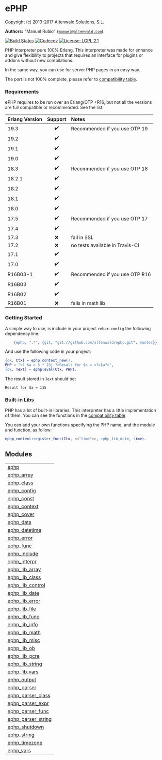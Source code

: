 

# ePHP #

Copyright (c) 2013-2017 Altenwald Solutions, S.L.

__Authors:__ "Manuel Rubio" ([`manuel@altenwald.com`](mailto:manuel@altenwald.com)).

[![Build Status](https://img.shields.io/travis/altenwald/ephp/master.svg)](https://travis-ci.org/altenwald/ephp)
[![Codecov](https://img.shields.io/codecov/c/github/altenwald/ephp.svg)](https://codecov.io/gh/altenwald/ephp)
[![License: LGPL 2.1](https://img.shields.io/github/license/altenwald/ephp.svg)](https://raw.githubusercontent.com/altenwald/ephp/master/COPYING)

PHP Interpreter pure 100% Erlang. This interpreter was made for enhance and give flexibility to projects that requires an interface for plugins or addons without new compilations.

In the same way, you can use for server PHP pages in an easy way.

The port is not 100% complete, please refer to [compatibility table](http://github.com/altenwald/ephp/blob/cover/doc/COMPATIBILITY.md).


### <a name="Requirements">Requirements</a> ###

ePHP requires to be run over an Erlang/OTP +R16, but not all the versions are full compatible or recommended. See the list:

| Erlang Version | Support | Notes |
|:---|:---:|:---|
| 19.3 | :heavy_check_mark: | Recommended if you use OTP 19 |
| 19.2 | :heavy_check_mark: | |
| 19.1 | :heavy_check_mark: | |
| 19.0 | :heavy_check_mark: | |
| 18.3 | :heavy_check_mark: | Recommended if you use OTP 18 |
| 18.2.1 | :heavy_check_mark: | |
| 18.2 | :heavy_check_mark: | |
| 18.1 | :heavy_check_mark: | |
| 18.0 | :heavy_check_mark: | |
| 17.5 | :heavy_check_mark: | Recommended if you use OTP 17 |
| 17.4 | :heavy_check_mark: | |
| 17.3 | :x: | fail in SSL |
| 17.2 | :x: | no tests available in Travis-CI |
| 17.1 | :heavy_check_mark: | |
| 17.0 | :heavy_check_mark: | |
| R16B03-1 | :heavy_check_mark: | Recommended if you use OTP R16 |
| R16B03 | :heavy_check_mark: | |
| R16B02 | :heavy_check_mark: | |
| R16B01 | :x: | fails in math lib |


### <a name="Getting_Started">Getting Started</a> ###

A simple way to use, is include in your project `rebar.config` the following dependency line:

```erlang
    {ephp, ".*", {git, "git://github.com/altenwald/ephp.git", master}}
```

And use the following code in your project:

```erlang
{ok, Ctx} = ephp:context_new(),
PHP = "<? $a = 5 * 23; ?>Result for $a = <?=$a?>",
{ok, Text} = ephp:eval(Ctx, PHP).
```

The result stored in `Text` should be:

```
Result for $a = 115
```


### <a name="Built-in_Libs">Built-in Libs</a> ###

PHP has a lot of built-in libraries. This interpreter has a little implementation of them. You can see the functions in the [compatibility table](http://github.com/altenwald/ephp/blob/cover/doc/COMPATIBILITY.md).

You can add your own functions specifying the PHP name, and the module and function, as follow:

```erlang
ephp_context:register_func(Ctx, <<"time">>, ephp_lib_date, time).
```



## Modules ##


<table width="100%" border="0" summary="list of modules">
<tr><td><a href="http://github.com/altenwald/ephp/blob/cover/doc/ephp.md" class="module">ephp</a></td></tr>
<tr><td><a href="http://github.com/altenwald/ephp/blob/cover/doc/ephp_array.md" class="module">ephp_array</a></td></tr>
<tr><td><a href="http://github.com/altenwald/ephp/blob/cover/doc/ephp_class.md" class="module">ephp_class</a></td></tr>
<tr><td><a href="http://github.com/altenwald/ephp/blob/cover/doc/ephp_config.md" class="module">ephp_config</a></td></tr>
<tr><td><a href="http://github.com/altenwald/ephp/blob/cover/doc/ephp_const.md" class="module">ephp_const</a></td></tr>
<tr><td><a href="http://github.com/altenwald/ephp/blob/cover/doc/ephp_context.md" class="module">ephp_context</a></td></tr>
<tr><td><a href="http://github.com/altenwald/ephp/blob/cover/doc/ephp_cover.md" class="module">ephp_cover</a></td></tr>
<tr><td><a href="http://github.com/altenwald/ephp/blob/cover/doc/ephp_data.md" class="module">ephp_data</a></td></tr>
<tr><td><a href="http://github.com/altenwald/ephp/blob/cover/doc/ephp_datetime.md" class="module">ephp_datetime</a></td></tr>
<tr><td><a href="http://github.com/altenwald/ephp/blob/cover/doc/ephp_error.md" class="module">ephp_error</a></td></tr>
<tr><td><a href="http://github.com/altenwald/ephp/blob/cover/doc/ephp_func.md" class="module">ephp_func</a></td></tr>
<tr><td><a href="http://github.com/altenwald/ephp/blob/cover/doc/ephp_include.md" class="module">ephp_include</a></td></tr>
<tr><td><a href="http://github.com/altenwald/ephp/blob/cover/doc/ephp_interpr.md" class="module">ephp_interpr</a></td></tr>
<tr><td><a href="http://github.com/altenwald/ephp/blob/cover/doc/ephp_lib_array.md" class="module">ephp_lib_array</a></td></tr>
<tr><td><a href="http://github.com/altenwald/ephp/blob/cover/doc/ephp_lib_class.md" class="module">ephp_lib_class</a></td></tr>
<tr><td><a href="http://github.com/altenwald/ephp/blob/cover/doc/ephp_lib_control.md" class="module">ephp_lib_control</a></td></tr>
<tr><td><a href="http://github.com/altenwald/ephp/blob/cover/doc/ephp_lib_date.md" class="module">ephp_lib_date</a></td></tr>
<tr><td><a href="http://github.com/altenwald/ephp/blob/cover/doc/ephp_lib_error.md" class="module">ephp_lib_error</a></td></tr>
<tr><td><a href="http://github.com/altenwald/ephp/blob/cover/doc/ephp_lib_file.md" class="module">ephp_lib_file</a></td></tr>
<tr><td><a href="http://github.com/altenwald/ephp/blob/cover/doc/ephp_lib_func.md" class="module">ephp_lib_func</a></td></tr>
<tr><td><a href="http://github.com/altenwald/ephp/blob/cover/doc/ephp_lib_info.md" class="module">ephp_lib_info</a></td></tr>
<tr><td><a href="http://github.com/altenwald/ephp/blob/cover/doc/ephp_lib_math.md" class="module">ephp_lib_math</a></td></tr>
<tr><td><a href="http://github.com/altenwald/ephp/blob/cover/doc/ephp_lib_misc.md" class="module">ephp_lib_misc</a></td></tr>
<tr><td><a href="http://github.com/altenwald/ephp/blob/cover/doc/ephp_lib_ob.md" class="module">ephp_lib_ob</a></td></tr>
<tr><td><a href="http://github.com/altenwald/ephp/blob/cover/doc/ephp_lib_pcre.md" class="module">ephp_lib_pcre</a></td></tr>
<tr><td><a href="http://github.com/altenwald/ephp/blob/cover/doc/ephp_lib_string.md" class="module">ephp_lib_string</a></td></tr>
<tr><td><a href="http://github.com/altenwald/ephp/blob/cover/doc/ephp_lib_vars.md" class="module">ephp_lib_vars</a></td></tr>
<tr><td><a href="http://github.com/altenwald/ephp/blob/cover/doc/ephp_output.md" class="module">ephp_output</a></td></tr>
<tr><td><a href="http://github.com/altenwald/ephp/blob/cover/doc/ephp_parser.md" class="module">ephp_parser</a></td></tr>
<tr><td><a href="http://github.com/altenwald/ephp/blob/cover/doc/ephp_parser_class.md" class="module">ephp_parser_class</a></td></tr>
<tr><td><a href="http://github.com/altenwald/ephp/blob/cover/doc/ephp_parser_expr.md" class="module">ephp_parser_expr</a></td></tr>
<tr><td><a href="http://github.com/altenwald/ephp/blob/cover/doc/ephp_parser_func.md" class="module">ephp_parser_func</a></td></tr>
<tr><td><a href="http://github.com/altenwald/ephp/blob/cover/doc/ephp_parser_string.md" class="module">ephp_parser_string</a></td></tr>
<tr><td><a href="http://github.com/altenwald/ephp/blob/cover/doc/ephp_shutdown.md" class="module">ephp_shutdown</a></td></tr>
<tr><td><a href="http://github.com/altenwald/ephp/blob/cover/doc/ephp_string.md" class="module">ephp_string</a></td></tr>
<tr><td><a href="http://github.com/altenwald/ephp/blob/cover/doc/ephp_timezone.md" class="module">ephp_timezone</a></td></tr>
<tr><td><a href="http://github.com/altenwald/ephp/blob/cover/doc/ephp_vars.md" class="module">ephp_vars</a></td></tr></table>

